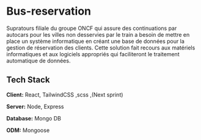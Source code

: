 # Bus-reservation
Supratours filiale du groupe ONCF qui assure des continuations par autocars pour les villes non desservies par le train a besoin de mettre en place un système informatique en créant une base de données pour la gestion de réservation des clients.
Cette solution fait recours aux matériels informatiques et aux logiciels appropriés qui faciliteront le traitement automatique de données.

## Tech Stack

**Client:** React, TailwindCSS ,scss ,(Next sprint)

**Server:** Node, Express

**Database:** Mongo DB 

**ODM:** Mongoose